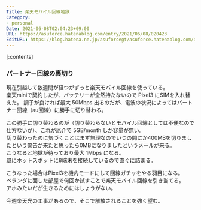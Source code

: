 ```yaml
---
Title: 楽天モバイル回線地獄
Category:
- personal
Date: 2021-06-08T02:04:23+09:00
URL: https://asuforce.hatenablog.com/entry/2021/06/08/020423
EditURL: https://blog.hatena.ne.jp/asuforcegt/asuforce.hatenablog.com/atom/entry/26006613773418794
---
```


[:contents]

### パートナー回線の裏切り

現在引越して数週間が経つがずっと楽天モバイル回線を使っている。  
楽天miniで契約したが、バッテリーが全然持たないので Pixel3 にSIMを入れ替えた。
調子が良ければ最大 50Mbps 出るのだが、電波の状況によってはパートナー回線（au回線）に勝手に切り替わる。  

この勝手に切り替わるのが（切り替わらないとモバイル回線としては不便なので仕方ないが）、これが厄介で 5GB/month しか容量が無い。  
切り替わったのに気づくことはまず無理なのでいつの間にか400MBを切りましたという警告が来たと思ったら0MBになりましたというメールが来る。  
こうなると地獄が待っており最大 1Mbps になる。  
既にホットスポットに8端末を接続しているので直ぐに詰まる。  

こうなった場合はPixel3を機内モードにして回線ガチャをやる羽目になる。  
ベランダに面した部屋で何回か試すことで楽天モバイル回線を引き当てる。  
アホみたいだが生きるためにはしょうがない。  

今週楽天光の工事があるので、そこで解放されることを強く望む。



